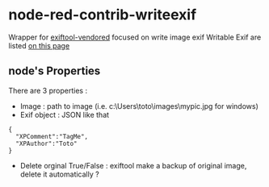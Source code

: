 # node-red-contrib-writeexif

Wrapper for [exiftool-vendored](https://github.com/photostructure/exiftool-vendored.js) focused on write image exif
Writable Exif are listed [on this page](https://exiftool.org/TagNames/index.html)

## node's Properties

There are 3 properties : 

* Image : path to image (i.e. c:\Users\toto\images\mypic.jpg for windows)
* Exif object : JSON like that
```
{
  "XPComment":"TagMe",
  "XPAuthor":"Toto"
}
```
* Delete orginal True/False : exiftool make a backup of original image, delete it automatically ?
